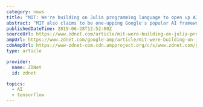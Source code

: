 ```yaml
---
category: news
title: "MIT: We're building on Julia programming language to open up AI coding to novices"
abstract: "MIT also claims to be one-upping Google's popular AI framework, TensorFlow, which helps users create algorithms \"without doing much math\" and relies on a Python language API. MIT says TensorFlow is \"narrowly focused on deep-learning models\" and might not ..."
publishedDateTime: 2019-06-28T12:52:00Z
sourceUrl: https://www.zdnet.com/article/mit-were-building-on-julia-programming-language-to-open-up-ai-coding-to-novices/
ampUrl: https://www.zdnet.com/google-amp/article/mit-were-building-on-julia-programming-language-to-open-up-ai-coding-to-novices/
cdnAmpUrl: https://www-zdnet-com.cdn.ampproject.org/c/s/www.zdnet.com/google-amp/article/mit-were-building-on-julia-programming-language-to-open-up-ai-coding-to-novices/
type: article

provider:
  name: ZDNet
  id: zdnet

topics:
  - AI
  - tensorflow
---
```

